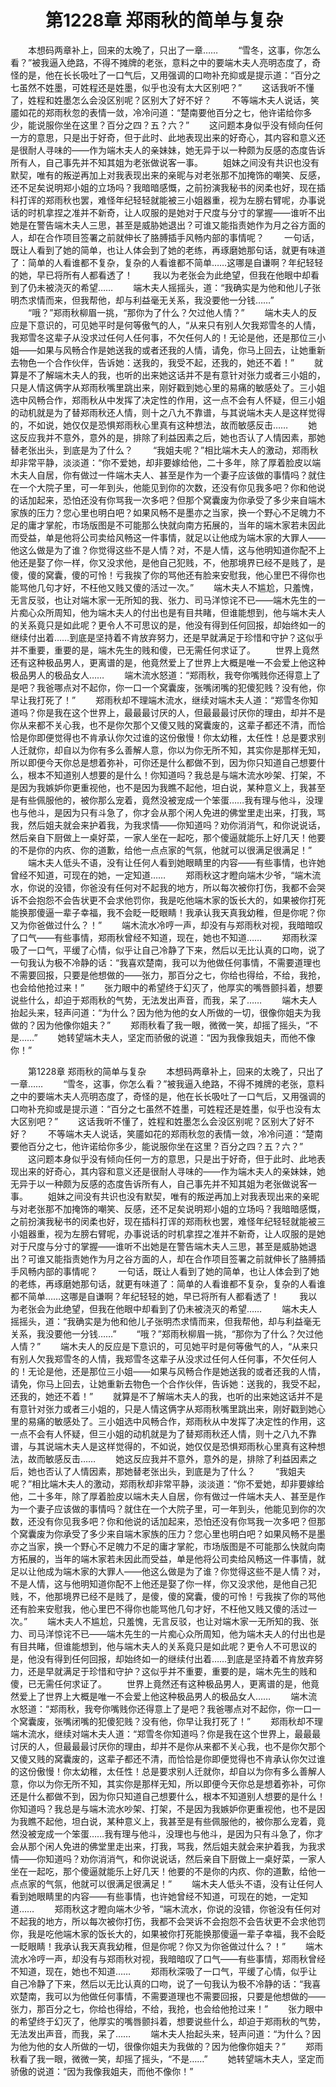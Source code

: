 # 　　第1228章 郑雨秋的简单与复杂
　　本想码两章补上，回来的太晚了，只出了一章……
　　“雪冬，这事，你怎么看？”被我逼入绝路，不得不摊牌的老张，意料之中的要端木夫人亮明态度了，奇怪的是，他在长长吸吐了一口气后，又用强调的口吻补充抑或是提示道：“百分之七虽然不姓墨，可姓程还是姓墨，似乎也没有太大区别吧？”
　　这话我听不懂了，姓程和姓墨怎么会没区别呢？区别大了好不好？
　　不等端木夫人说话，笑靥如花的郑雨秋忽的表情一敛，冷冷问道：“楚南要他百分之七，他许诺给你多少，能说服你坐在这里？百分之四？五？六？”
　　这问题本身似乎没有倾向任何一方的意思，只是出于好奇，但于此时、此地表现出来的好奇心，其内容和意义还是很耐人寻味的——作为端木夫人的亲妹妹，她无异于以一种颇为反感的态度告诉所有人，自己事先并不知其姐为老张做说客一事。
　　姐妹之间没有共识也没有默契，唯有的叛逆再加上对我表现出来的亲昵与对老张那不加掩饰的嘲笑、反感，还不足矣说明郑小姐的立场吗？我暗暗感慨，之前扮演我秘书的闵柔也好，现在插科打诨的郑雨秋也罢，难怪年纪轻轻就能被三小姐器重，视为左膀右臂呢，办事说话的时机拿捏之准并不新奇，让人叹服的是她对于尺度与分寸的掌握——谁听不出她是在警告端木夫人三思，甚至是威胁她退出？可谁又能指责她作为月之谷方面的人，却在合作项目签署之前就伸长了胳膊插手风畅内部的事情呢？
　　一句话，既让人看到了她的简单，也让人体会到了她的老练，再琢磨她那句话，就更有味道了：简单的人看谁都不复杂，复杂的人看谁都不简单……这哪是自谦啊？年纪轻轻的她，早已将所有人都看透了！
　　我以为老张会为此绝望，但我在他眼中却看到了仍未被浇灭的希望……
　　端木夫人摇摇头，道：“我确实是为他和他儿子张明杰求情而来，但我帮他，却与利益毫无关系，我没要他一分钱……”
　　“哦？”郑雨秋柳眉一挑，“那你为了什么？欠过他人情？”
　　端木夫人的反应是下意识的，可见她平时是何等傲气的人，“从来只有别人欠我郑雪冬的人情，我郑雪冬这辈子从没求过任何人任何事，不欠任何人的！无论是他，还是那位三小姐——如果与风畅合作是她送我的或者还我的人情，请免，你马上回去，让她重新去物色一个合作伙伴，告诉她：送我的，我受不起，还我的，她还不着！”
　　就算是不了解端木夫人的我，也听的出来她这话并不是有意针对张力或者三小姐的，只是人情这俩字从郑雨秋嘴里跳出来，刚好戳到她心里的易痛的敏感处了。三小姐选中风畅合作，郑雨秋从中发挥了决定性的作用，这一点不会有人怀疑，但三小姐的动机就是为了替郑雨秋还人情，则十之八九不靠谱，与其说端木夫人是这样觉得的，不如说，她仅仅是恐惧郑雨秋心里真有这种想法，故而敏感反击……
　　她这反应我并不意外，意外的是，排除了利益因素之后，她也否认了人情因素，那她替老张出头，到底是为了什么？
　　“我姐夫呢？”相比端木夫人的激动，郑雨秋却非常平静，淡淡道：“你不爱她，却非要嫁给他，二十多年，除了厚着脸皮以端木夫人自居，你有做过一件端木夫人、甚至是作为一个妻子应该做的事情吗？就住在一个大院子里，可一年到头，他能见到你的次数，还没有你见我多吧？你和他说的话加起来，恐怕还没有你骂我一次多吧？但那个窝囊废为你承受了多少来自端木家族的压力？您心里也明白吧？如果风畅不是墨亦之当家，换一个野心不足魄力不足的庸才掌舵，市场版图是不可能那么快就向南方拓展的，当年的端木家若未因此而受益，单是他将公司卖给风畅这一件事情，就足以让他成为端木家的大罪人——他这么做是为了谁？你觉得这些不是人情？对，不是人情，这与他明知道你配不上他还是娶了你一样，你又没求他，是他自己犯贱，不，他那境界已经不是贱了，是傻，傻的窝囊，傻的可怜！亏我挨了你的骂他还有脸来安慰我，他心里巴不得你也能骂他几句才好，不枉他又贱又傻的活过一次。”
　　端木夫人不尴尬，只羞愧，无言反驳，也让对端木家一无所知的我、张力、司马洋惊诧不已——端木先生的一片痴心众所周知，他为端木夫人的付出也是有目共睹，但谁能想到，他与端木夫人的关系竟只是如此呢？更令人不可思议的是，他没有得到任何回报，却始终如一的继续付出着……到底是坚持着不肯放弃努力，还是早就满足于珍惜和守护？这似乎并不重要，重要的是，端木先生的贱和傻，已无需任何求证了。
　　世界上竟然还有这种极品男人，更离谱的是，他竟然爱上了世界上大概是唯一不会爱上他这种极品男人的极品女人……
　　端木流水怒道：“郑雨秋，我夸你嘴贱你还得意上了是吧？我爸哪点对不起你，你一口一个窝囊废，张嘴闭嘴的犯傻犯贱？没有他，你早让我打死了！”
　　郑雨秋却不理端木流水，继续对端木夫人道：“郑雪冬你知道吗？你是我在这个世界上，最最最讨厌的人，但最最最讨厌你的理由，却并不是你从来都不关心我，也不是你欠那个又傻又贱的窝囊废的，这辈子都还不清，而恰恰是你即便觉得也不肯承认你欠过谁的这份傲慢！你太幼稚，太任性！总是要求别人迁就你，却自以为你有多么善解人意，你以为你无所不知，其实你是那样无知，所以即便今天你总是想着弥补，可你还是什么都做不到，因为你只知道自己想要什么，根本不知道别人想要的是什么！你知道吗？我总是与端木流水吵架、打架，不是因为我嫉妒你更重视他，也不是因为我瞧不起他，坦白说，某种意义上，我甚至是有些佩服他的，被你那么宠着，竟然没被宠成一个笨蛋……我有理与他斗，没理也与他斗，是因为只有斗急了，你才会从那个闲人免进的佛堂里走出来，打我，骂我，然后姐夫就会来护着我，为我求情——你知道吗？劝你消消气，和你说说话，然后亲自下厨做上一桌好菜，一家人坐在一起吃，那个傻逼就能乐上好几天！他要的不是你的内疚、你的道歉，给他一点点家的气氛，他就可以很满足很满足！”
　　端木夫人低头不语，没有让任何人看到她眼睛里的内容——有些事情，也许她曾经不知道，可现在的她，一定知道……
　　郑雨秋这才瞪向端木少爷，“端木流水，你说的没错，你爸没有任何对不起我的地方，所以每次被你打伤，我都不会哭诉不会抱怨不会告状更不会求他罚你，我是吃他端木家的饭长大的，如果被你打死能换那傻逼一辈子幸福，我不会眨一眨眼睛！我承认我天真我幼稚，但是你呢？你又为你爸做过什么？！”
　　端木流水冷哼一声，却没有与郑雨秋对视，我暗暗叹了口气——有些事情，郑雨秋曾经不知道，现在，她也不知道……
　　郑雨秋深吸了一口气，平缓了心情，似乎让自己冷静了下来，然后以无比认真的口吻，说了一句我认为极不冷静的话：“我喜欢楚南，我可以为他做任何事情，不需要道理也不需要回报，只要是他想做的——张力，那百分之七，你给也得给，不给，我抢，也会给他抢过来！”
　　张力眼中的希望终于幻灭了，他厚实的嘴唇颤抖着，想要说些什么，却迫于郑雨秋的气势，无法发出声音，而我，呆了……
　　端木夫人抬起头来，轻声问道：“为什么？因为他为他的女人所做的一切，很像你姐夫为我做的？因为他像你姐夫？”
　　郑雨秋看了我一眼，微微一笑，却摇了摇头，“不是……”
　　她转望端木夫人，坚定而骄傲的说道：“因为我像我姐夫，而他不像你！”

　　第1228章 郑雨秋的简单与复杂
　　本想码两章补上，回来的太晚了，只出了一章……
　　“雪冬，这事，你怎么看？”被我逼入绝路，不得不摊牌的老张，意料之中的要端木夫人亮明态度了，奇怪的是，他在长长吸吐了一口气后，又用强调的口吻补充抑或是提示道：“百分之七虽然不姓墨，可姓程还是姓墨，似乎也没有太大区别吧？”
　　这话我听不懂了，姓程和姓墨怎么会没区别呢？区别大了好不好？
　　不等端木夫人说话，笑靥如花的郑雨秋忽的表情一敛，冷冷问道：“楚南要他百分之七，他许诺给你多少，能说服你坐在这里？百分之四？五？六？”
　　这问题本身似乎没有倾向任何一方的意思，只是出于好奇，但于此时、此地表现出来的好奇心，其内容和意义还是很耐人寻味的——作为端木夫人的亲妹妹，她无异于以一种颇为反感的态度告诉所有人，自己事先并不知其姐为老张做说客一事。
　　姐妹之间没有共识也没有默契，唯有的叛逆再加上对我表现出来的亲昵与对老张那不加掩饰的嘲笑、反感，还不足矣说明郑小姐的立场吗？我暗暗感慨，之前扮演我秘书的闵柔也好，现在插科打诨的郑雨秋也罢，难怪年纪轻轻就能被三小姐器重，视为左膀右臂呢，办事说话的时机拿捏之准并不新奇，让人叹服的是她对于尺度与分寸的掌握——谁听不出她是在警告端木夫人三思，甚至是威胁她退出？可谁又能指责她作为月之谷方面的人，却在合作项目签署之前就伸长了胳膊插手风畅内部的事情呢？
　　一句话，既让人看到了她的简单，也让人体会到了她的老练，再琢磨她那句话，就更有味道了：简单的人看谁都不复杂，复杂的人看谁都不简单……这哪是自谦啊？年纪轻轻的她，早已将所有人都看透了！
　　我以为老张会为此绝望，但我在他眼中却看到了仍未被浇灭的希望……
　　端木夫人摇摇头，道：“我确实是为他和他儿子张明杰求情而来，但我帮他，却与利益毫无关系，我没要他一分钱……”
　　“哦？”郑雨秋柳眉一挑，“那你为了什么？欠过他人情？”
　　端木夫人的反应是下意识的，可见她平时是何等傲气的人，“从来只有别人欠我郑雪冬的人情，我郑雪冬这辈子从没求过任何人任何事，不欠任何人的！无论是他，还是那位三小姐——如果与风畅合作是她送我的或者还我的人情，请免，你马上回去，让她重新去物色一个合作伙伴，告诉她：送我的，我受不起，还我的，她还不着！”
　　就算是不了解端木夫人的我，也听的出来她这话并不是有意针对张力或者三小姐的，只是人情这俩字从郑雨秋嘴里跳出来，刚好戳到她心里的易痛的敏感处了。三小姐选中风畅合作，郑雨秋从中发挥了决定性的作用，这一点不会有人怀疑，但三小姐的动机就是为了替郑雨秋还人情，则十之八九不靠谱，与其说端木夫人是这样觉得的，不如说，她仅仅是恐惧郑雨秋心里真有这种想法，故而敏感反击……
　　她这反应我并不意外，意外的是，排除了利益因素之后，她也否认了人情因素，那她替老张出头，到底是为了什么？
　　“我姐夫呢？”相比端木夫人的激动，郑雨秋却非常平静，淡淡道：“你不爱她，却非要嫁给他，二十多年，除了厚着脸皮以端木夫人自居，你有做过一件端木夫人、甚至是作为一个妻子应该做的事情吗？就住在一个大院子里，可一年到头，他能见到你的次数，还没有你见我多吧？你和他说的话加起来，恐怕还没有你骂我一次多吧？但那个窝囊废为你承受了多少来自端木家族的压力？您心里也明白吧？如果风畅不是墨亦之当家，换一个野心不足魄力不足的庸才掌舵，市场版图是不可能那么快就向南方拓展的，当年的端木家若未因此而受益，单是他将公司卖给风畅这一件事情，就足以让他成为端木家的大罪人——他这么做是为了谁？你觉得这些不是人情？对，不是人情，这与他明知道你配不上他还是娶了你一样，你又没求他，是他自己犯贱，不，他那境界已经不是贱了，是傻，傻的窝囊，傻的可怜！亏我挨了你的骂他还有脸来安慰我，他心里巴不得你也能骂他几句才好，不枉他又贱又傻的活过一次。”
　　端木夫人不尴尬，只羞愧，无言反驳，也让对端木家一无所知的我、张力、司马洋惊诧不已——端木先生的一片痴心众所周知，他为端木夫人的付出也是有目共睹，但谁能想到，他与端木夫人的关系竟只是如此呢？更令人不可思议的是，他没有得到任何回报，却始终如一的继续付出着……到底是坚持着不肯放弃努力，还是早就满足于珍惜和守护？这似乎并不重要，重要的是，端木先生的贱和傻，已无需任何求证了。
　　世界上竟然还有这种极品男人，更离谱的是，他竟然爱上了世界上大概是唯一不会爱上他这种极品男人的极品女人……
　　端木流水怒道：“郑雨秋，我夸你嘴贱你还得意上了是吧？我爸哪点对不起你，你一口一个窝囊废，张嘴闭嘴的犯傻犯贱？没有他，你早让我打死了！”
　　郑雨秋却不理端木流水，继续对端木夫人道：“郑雪冬你知道吗？你是我在这个世界上，最最最讨厌的人，但最最最讨厌你的理由，却并不是你从来都不关心我，也不是你欠那个又傻又贱的窝囊废的，这辈子都还不清，而恰恰是你即便觉得也不肯承认你欠过谁的这份傲慢！你太幼稚，太任性！总是要求别人迁就你，却自以为你有多么善解人意，你以为你无所不知，其实你是那样无知，所以即便今天你总是想着弥补，可你还是什么都做不到，因为你只知道自己想要什么，根本不知道别人想要的是什么！你知道吗？我总是与端木流水吵架、打架，不是因为我嫉妒你更重视他，也不是因为我瞧不起他，坦白说，某种意义上，我甚至是有些佩服他的，被你那么宠着，竟然没被宠成一个笨蛋……我有理与他斗，没理也与他斗，是因为只有斗急了，你才会从那个闲人免进的佛堂里走出来，打我，骂我，然后姐夫就会来护着我，为我求情——你知道吗？劝你消消气，和你说说话，然后亲自下厨做上一桌好菜，一家人坐在一起吃，那个傻逼就能乐上好几天！他要的不是你的内疚、你的道歉，给他一点点家的气氛，他就可以很满足很满足！”
　　端木夫人低头不语，没有让任何人看到她眼睛里的内容——有些事情，也许她曾经不知道，可现在的她，一定知道……
　　郑雨秋这才瞪向端木少爷，“端木流水，你说的没错，你爸没有任何对不起我的地方，所以每次被你打伤，我都不会哭诉不会抱怨不会告状更不会求他罚你，我是吃他端木家的饭长大的，如果被你打死能换那傻逼一辈子幸福，我不会眨一眨眼睛！我承认我天真我幼稚，但是你呢？你又为你爸做过什么？！”
　　端木流水冷哼一声，却没有与郑雨秋对视，我暗暗叹了口气——有些事情，郑雨秋曾经不知道，现在，她也不知道……
　　郑雨秋深吸了一口气，平缓了心情，似乎让自己冷静了下来，然后以无比认真的口吻，说了一句我认为极不冷静的话：“我喜欢楚南，我可以为他做任何事情，不需要道理也不需要回报，只要是他想做的——张力，那百分之七，你给也得给，不给，我抢，也会给他抢过来！”
　　张力眼中的希望终于幻灭了，他厚实的嘴唇颤抖着，想要说些什么，却迫于郑雨秋的气势，无法发出声音，而我，呆了……
　　端木夫人抬起头来，轻声问道：“为什么？因为他为他的女人所做的一切，很像你姐夫为我做的？因为他像你姐夫？”
　　郑雨秋看了我一眼，微微一笑，却摇了摇头，“不是……”
　　她转望端木夫人，坚定而骄傲的说道：“因为我像我姐夫，而他不像你！”

